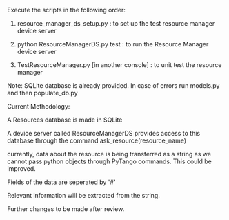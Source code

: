 Execute the scripts in the following order:

1. resource_manager_ds_setup.py : to set up the test resource manager device server

2. python ResourceManagerDS.py test  : to run the Resource Manager device server

3. TestResourceManager.py [in another console] : to unit test the resource manager


Note: SQLite database is already provided. 
		In case of errors run models.py and then populate_db.py

Current Methodology:

A Resources database is made in SQLite

A device server called ResourceManagerDS provides access to this database through the command ask_resource(resource_name)

currently, data about the resource is being transferred as a string as we cannot pass python objects through PyTango commands.
This could be improved.

Fields of the data are seperated by '#'

Relevant information will be extracted from the string.

Further changes to be made after review.